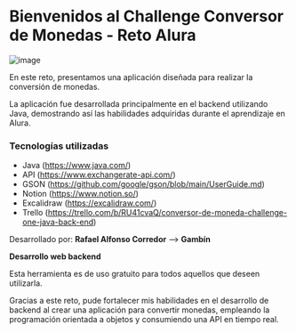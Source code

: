 # Bienvenidos al Challenge Conversor de Monedas - Reto Alura

![image](https://github.com/mateodevcode/conversor-de-monedas/assets/149150878/a822a54a-249b-42a5-9857-dc1714154a10)


En este reto, presentamos una aplicación diseñada para realizar la conversión de monedas.

La aplicación fue desarrollada principalmente en el backend utilizando Java, demostrando así las habilidades adquiridas durante el aprendizaje en Alura.

### Tecnologías utilizadas
- Java (https://www.java.com/)
- API (https://www.exchangerate-api.com/)
- GSON (https://github.com/google/gson/blob/main/UserGuide.md)
- Notion (https://www.notion.so/)
- Excalidraw (https://excalidraw.com/)
- Trello (https://trello.com/b/RU41cvaQ/conversor-de-moneda-challenge-one-java-back-end)

Desarrollado por: **Rafael Alfonso Corredor** --> **Gambín**

**Desarrollo web backend**



Esta herramienta es de uso gratuito para todos aquellos que deseen utilizarla.

Gracias a este reto, pude fortalecer mis habilidades en el desarrollo de backend al crear una aplicación para convertir monedas, empleando la programación orientada a objetos y consumiendo una API en tiempo real. 
